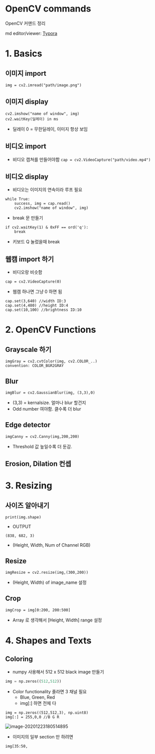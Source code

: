 # OpenCV commands 

OpenCV 커맨드 정리 

md editor/viewer: [Typora](https://typora.io/)  

# 1. Basics

## 이미지 import 

```
img = cv2.imread("path/image.png") 
```
## 이미지 display 
```
cv2.imshow("name of window", img)
cv2.waitKey(딜레이) in ms 
```
* 딜레이 0 = 무한딜레이, 이미지 항상 보임  

## 비디오 import 
* 비디오 캡쳐를 만들어야함 
```cap = cv2.VideoCapture("path/video.mp4") ```

## 비디오 display 
* 비디오는 이미지의 연속이라 루프 필요 
```
while True: 
	success, img = cap.read() 
	cv2.imshow("name of window", img)
```
* break 문 만들기 
```
if cv2.waitKey(1) & 0xFF == ord('q'): 
	break 
```
* 키보드 Q 눌렀을때 break 

## 웹캠 import 하기 
* 비디오랑 비슷함 
```
cap = cv2.VideoCapture(0) 
```
* 웹캠 하나면 그냥 0 하면 됨 
```
cap.set(3,640) //width ID:3
cap.set(4,480) //height ID:4 
cap.set(10,100) //brightness ID:10 
```
# 2. OpenCV Functions 

## Grayscale 하기 
```
imgGray = cv2.cvtColor(img, cv2.COLOR_..) 
convention: COLOR_BGR2GRAY
```
## Blur 
```
imgBlur = cv2.GaussianBlur(img, (3,3),0)
```
* (3,3) = kernalsize. 얼마나 blur 할건지 
* Odd number 여야함. 클수록 더 blur 

## Edge detector 
```
imgCanny = cv2.Canny(img,200,200)
```
* Threshold 값 높일수록 더 둔감.

## Erosion, Dilation 컨셉 



# 3. Resizing 

## 사이즈 알아내기 
```
print(img.shape)
```
- OUTPUT
``` 
(838, 682, 3)
```
- (Height, Width, Num of Channel RGB) 

## Resize 
``` 
imgResize = cv2.resize(img,(300,200))
```
- (Height, Width) of image_name 설정 

## Crop 
```
imgCrop = img[0:200, 200:500]
```
- Array 로 생각해서 [Height, Width] range 설정 



# 4. Shapes and Texts 

## Coloring 

- numpy 사용해서 512 x 512 black image 만들기 

``` python
img = np.zeros((512,512)) 
```

- Color functionality 줄라면 3 채널 필요 
  - Blue, Green, Red 
  - img[:] 하면 전체 다 

```
img = np.zeros((512,512,3), np.uint8)
img[:] = 255,0,0 //B G R	 
```

![image-20201223180514895](C:\Users\Alfonso\AppData\Roaming\Typora\typora-user-images\image-20201223180514895.png) 

- 이미지의 일부 section 만 하려면  

``` 
img[35:50, 
```






